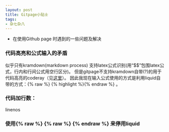 ```yaml
---
layout: post
title: Gitpage小贴士
tags: 
- 杂七杂八
---
```


* 在使用Github page 时遇到的一些问题及解决

### 代码高亮和公式输入的矛盾  

似乎只有kramdown(markdown process) 支持latex公式识别(用“$$”包围latex公式，行内和行间公式用空行区分)。
但是gitpage不支持kramdown自带(?)的用于代码高亮的coderay（见[这里](https://github.com/jekyll/jekyll/issues/2709)）。
因此我现在输入公式使用的方式是利用liquid自带的方式：{% raw %} {% highlight %}{% endraw %} 。

### 代码加行数：

linenos 

### 使用{% raw %} {% raw %} {% endraw %} 来停用liquid
 